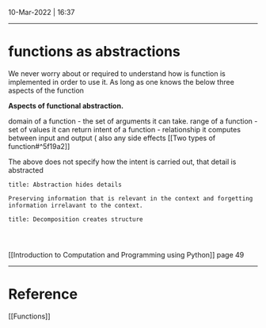 10-Mar-2022 | 16:37


---
# functions as abstractions

We never worry about or required to understand how is function is implemented in order to use it. As long as one knows the below three aspects of the function

**Aspects of functional abstraction.**

domain of a function - the set of arguments it can take.
range of a function - set of values it can return
intent of a function - relationship it computes between input and output ( also any side effects [[Two types of function#^5f19a2]] 

The above does not specify how the intent is carried out, that detail is abstracted 

```ad-quote
title: Abstraction hides details

Preserving information that is relevant in the context and forgetting information irrelavant to the context. 

```

```ad-quote
title: Decomposition creates structure




```

[[Introduction to Computation and Programming using Python]] page 49

---
# Reference

[[Functions]]
